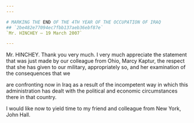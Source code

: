 ```yaml
---
---

# MARKING THE END OF THE 4TH YEAR OF THE OCCUPATION OF IRAQ
## `2be482e77094ec7fbb137aeb36ebf87e`
`Mr. HINCHEY — 19 March 2007`

---
```



Mr. HINCHEY. Thank you very much. I very much appreciate the 
statement that was just made by our colleague from Ohio, Marcy Kaptur, 
the respect that she has given to our military, appropriately so, and 
her examination of the consequences that we


are confronting now in Iraq as a result of the incompetent way in which 
this administration has dealt with the political and economic 
circumstances there in that country.

I would like now to yield time to my friend and colleague from New 
York, John Hall.